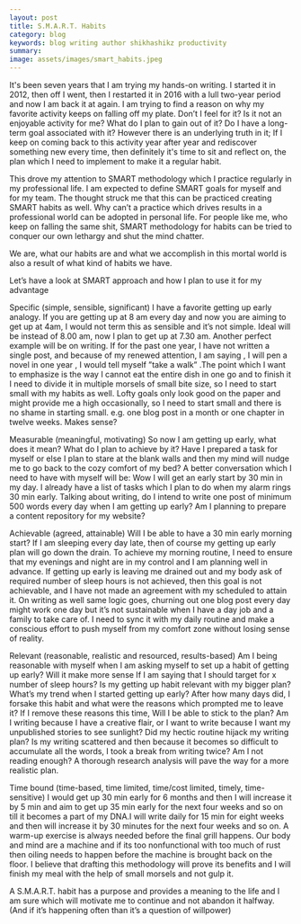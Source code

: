 ```yaml
---
layout: post
title: S.M.A.R.T. Habits
category: blog
keywords: blog writing author shikhashikz productivity 
summary: 
image: assets/images/smart_habits.jpeg
---
```


It's been seven years that I am trying my hands-on writing. I started it in 2012, then off I went, then I restarted it in 2016 with a lull two-year period and now I am back it at again. I am trying to find a reason on why my favorite activity keeps on falling off my plate. Don’t I feel for it? Is it not an enjoyable activity for me? What do I plan to gain out of it? Do I have a long-term goal associated with it? However there is an underlying truth in it; If I keep on coming back to this activity year after year and rediscover something new every time, then definitely it's time to sit and reflect on, the plan which I need to implement to make it a regular habit.

This drove my attention to SMART methodology which I practice regularly in my professional life. I am expected to define SMART goals for myself and for my team. The thought struck me that this can be practiced creating SMART habits as well. Why can’t a practice which drives results in a professional world can be adopted in personal life. For people like me, who keep on falling the same shit, SMART methodology for habits can be tried to conquer our own lethargy and shut the mind chatter.

We are, what our habits are and what we accomplish in this mortal world is also a result of what kind of habits we have.

Let’s have a look at SMART approach and how I plan to use it for my advantage

Specific (simple, sensible, significant)
I have a favorite getting up early analogy. If you are getting up at 8 am every day and now you are aiming to get up at 4am, I would not term this as sensible and it’s not simple. Ideal will be instead of 8.00 am, now I plan to get up at 7.30 am. Another perfect example will be on writing. If for the past one year, I have not written a single post, and because of my renewed attention, I am saying , I will pen a novel in one year , I would tell myself ”take a walk” .The point which I want to emphasize is the way I cannot eat the entire dish in one go and to finish it I need to divide it in multiple morsels of small bite size, so I need to start small with my habits as well. Lofty goals only look good on the paper and might provide me a high occasionally, so I need to start small and there is no shame in starting small. e.g. one blog post in a month or one chapter in twelve weeks. Makes sense?

Measurable (meaningful, motivating)
So now I am getting up early, what does it mean? What do I plan to achieve by it? Have I prepared a task for myself or else I plan to stare at the blank walls and then my mind will nudge me to go back to the cozy comfort of my bed? A better conversation which I need to have with myself will be: Wow I will get an early start by 30 min in my day. I already have a list of tasks which I plan to do when my alarm rings 30 min early. Talking about writing, do I intend to write one post of minimum 500 words every day when I am getting up early? Am I planning to prepare a content repository for my website?

Achievable (agreed, attainable)
Will I be able to have a 30 min early morning start? If I am sleeping every day late, then of course my getting up early plan will go down the drain. To achieve my morning routine, I need to ensure that my evenings and night are in my control and I am planning well in advance. If getting up early is leaving me drained out and my body ask of required number of sleep hours is not achieved, then this goal is not achievable, and I have not made an agreement with my scheduled to attain it.
On writing as well same logic goes, churning out one blog post every day might work one day but it’s not sustainable when I have a day job and a family to take care of. I need to sync it with my daily routine and make a conscious effort to push myself from my comfort zone without losing sense of reality.

Relevant (reasonable, realistic and resourced, results-based)
Am I being reasonable with myself when I am asking myself to set up a habit of getting up early? Will it make more sense If I am saying that I should target for x number of sleep hours? Is my getting up habit relevant with my bigger plan? What’s my trend when I started getting up early? After how many days did, I forsake this habit and what were the reasons which prompted me to leave it? If I remove these reasons this time, Will I be able to stick to the plan?
Am I writing because I have a creative flair, or I want to write because I want my unpublished stories to see sunlight? Did my hectic routine hijack my writing plan? Is my writing scattered and then because it becomes so difficult to accumulate all the words, I took a break from writing twice? Am I not reading enough? A thorough research analysis will pave the way for a more realistic plan.

Time bound (time-based, time limited, time/cost limited, timely, time-sensitive)
I would get up 30 min early for 6 months and then I will increase it by 5 min and aim to get up 35 min early for the next four weeks and so on till it becomes a part of my DNA.I will write daily for 15 min for eight weeks and then will increase it by 30 minutes for the next four weeks and so on. A warm-up exercise is always needed before the final grill happens. Our body and mind are a machine and if its too nonfunctional with too much of rust then oiling needs to happen before the machine is brought back on the floor.
I believe that drafting this methodology will prove its benefits and I will finish my meal with the help of small morsels and not gulp it. 

A S.M.A.R.T. habit has a purpose and provides a meaning to the life and I am sure which will motivate me to continue and not abandon it halfway. (And if it’s happening often than it’s a question of willpower)
